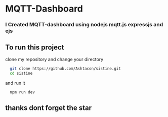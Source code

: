 
# MQTT-Dashboard
### I Created MQTT-dashboard using nodejs mqtt.js expressjs and ejs




## To run this project

clone my repository and change your directory

```bash
  git clone https://github.com/Ashtacon/sistine.git
  cd sistine
```
and run it
```bash
  npm run dev
```

## thanks dont forget the star

